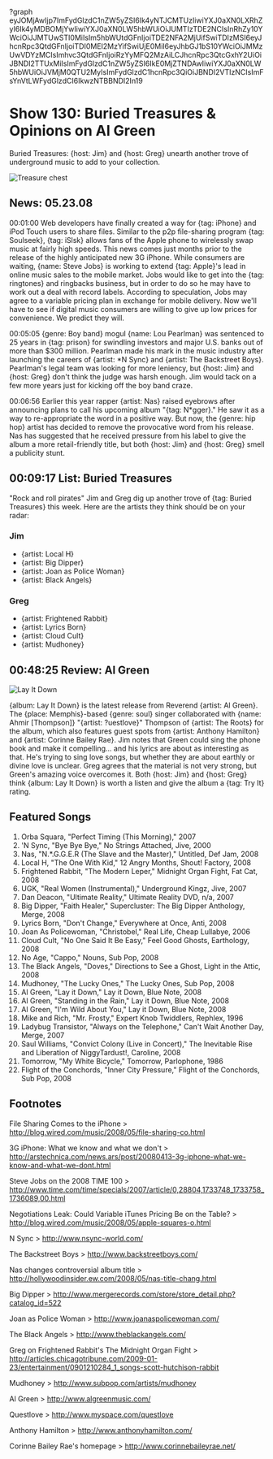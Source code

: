 ?graph eyJOMjAwIjp7ImFydGlzdC1nZW5yZSI6Ik4yNTJCMTUzIiwiYXJ0aXN0LXRhZyI6Ik4yMDBOMjYwIiwiYXJ0aXN0LW5hbWUiOiJUMTIzTDE2NCIsInRhZy10YWciOiJJMTUwSTI0MiIsIm5hbWUtdGFnIjoiTDE2NFA2MjUifSwiTDIzMSI6eyJhcnRpc3QtdGFnIjoiTDI0MEI2MzYifSwiUjE0MiI6eyJhbGJ1bS10YWciOiJMMzUwVDYzMCIsImhvc3QtdGFnIjoiRzYyMFQ2MzAiLCJhcnRpc3QtcGxhY2UiOiJBNDI2TTUxMiIsImFydGlzdC1nZW5yZSI6IkE0MjZTNDAwIiwiYXJ0aXN0LW5hbWUiOiJVMjM0QTU2MyIsImFydGlzdC1hcnRpc3QiOiJBNDI2VTIzNCIsImFsYnVtLWFydGlzdCI6IkwzNTBBNDI2In19

# Show 130: Buried Treasures & Opinions on Al Green 
Buried Treasures: {host: Jim} and {host: Greg} unearth another trove of underground music to add to your collection.

![Treasure chest](http://static.soundopinions.org/images/buriedtreasures/goldcoins.jpg)

## News: 05.23.08
00:01:00 Web developers have finally created a way for {tag: iPhone} and iPod Touch users to share files. Similar to the p2p file-sharing program {tag: Soulseek}, {tag: iSlsk} allows fans of the Apple phone to wirelessly swap music at fairly high speeds. This news comes just months prior to the release of the highly anticipated new 3G iPhone. While consumers are waiting, {name: Steve Jobs} is working to extend {tag: Apple}'s lead in online music sales to the mobile market. Jobs would like to get into the {tag: ringtones} and ringbacks business, but in order to do so he may have to work out a deal with record labels. According to speculation, Jobs may agree to a variable pricing plan in exchange for mobile delivery. Now we'll have to see if digital music consumers are willing to give up low prices for convenience. We predict they will.

00:05:05 {genre: Boy band} mogul {name: Lou Pearlman} was sentenced to 25 years in {tag: prison} for swindling investors and major U.S. banks out of more than $300 million. Pearlman made his mark in the music industry after launching the careers of {artist: *N Sync} and {artist: The Backstreet Boys}. Pearlman's legal team was looking for more leniency, but {host: Jim} and {host: Greg} don't think the judge was harsh enough. Jim would tack on a few more years just for kicking off the boy band craze.

00:06:56 Earlier this year rapper {artist: Nas} raised eyebrows after announcing plans to call his upcoming album "{tag: N*gger}." He saw it as a way to re-appropriate the word in a positive way. But now, the {genre: hip hop} artist has decided to remove the provocative word from his release. Nas has suggested that he received pressure from his label to give the album a more retail-friendly title, but both {host: Jim} and {host: Greg} smell a publicity stunt.

## 00:09:17 List: Buried Treasures
"Rock and roll pirates" Jim and Greg dig up another trove of {tag: Buried Treasures} this week. Here are the artists they think should be on your radar:

### Jim
- {artist: Local H}
- {artist: Big Dipper}
- {artist: Joan as Police Woman}
- {artist: Black Angels}

### Greg
- {artist: Frightened Rabbit}
- {artist: Lyrics Born}
- {artist: Cloud Cult}
- {artist: Mudhoney}

## 00:48:25 Review: Al Green
![Lay It Down](http://is5.mzstatic.com/image/thumb/Music4/v4/f0/4e/79/f04e796a-1e5f-1526-d42d-ffe429fb1d53/source/600x600bb.jpg "99603/721275924")

{album: Lay It Down} is the latest release from Reverend {artist: Al Green}. The {place: Memphis}-based {genre: soul} singer collaborated with {name: Ahmir [Thompson]} "{artist: ?uestlove}" Thompson of {artist: The Roots} for the album, which also features guest spots from {artist: Anthony Hamilton} and {artist: Corinne Bailey Rae}. Jim notes that Green could sing the phone book and make it compelling... and his lyrics are about as interesting as that. He's trying to sing love songs, but whether they are about earthly or divine love is unclear. Greg agrees that the material is not very strong, but Green's amazing voice overcomes it. Both {host: Jim} and {host: Greg} think {album: Lay It Down} is worth a listen and give the album a {tag: Try It} rating.

## Featured Songs
1. Orba Squara, "Perfect Timing (This Morning)," 2007
2. 'N Sync, "Bye Bye Bye," No Strings Attached, Jive, 2000
3. Nas, "N.*.G.G.E.R (The Slave and the Master)," Untitled, Def Jam, 2008
4. Local H, "The One With Kid," 12 Angry Months, Shout! Factory, 2008
5. Frightened Rabbit, "The Modern Leper," Midnight Organ Fight, Fat Cat, 2008
6. UGK, "Real Women (Instrumental)," Underground Kingz, Jive, 2007
7. Dan Deacon, "Ultimate Reality," Ultimate Reality DVD, n/a, 2007
8. Big Dipper, "Faith Healer," Supercluster: The Big Dipper Anthology, Merge, 2008
9. Lyrics Born, "Don't Change," Everywhere at Once, Anti, 2008
10. Joan As Policewoman, "Christobel," Real Life, Cheap Lullabye, 2006
11. Cloud Cult, "No One Said It Be Easy," Feel Good Ghosts, Earthology, 2008
12. No Age, "Cappo," Nouns, Sub Pop, 2008
13. The Black Angels, "Doves," Directions to See a Ghost, Light in the Attic, 2008
14. Mudhoney, "The Lucky Ones," The Lucky Ones, Sub Pop, 2008
15. Al Green, "Lay it Down," Lay it Down, Blue Note, 2008
16. Al Green, "Standing in the Rain," Lay it Down, Blue Note, 2008
17. Al Green, "I'm Wild About You," Lay it Down, Blue Note, 2008
18. Mike and Rich, "Mr. Frosty," Expert Knob Twiddlers, Rephlex, 1996
19. Ladybug Transistor, "Always on the Telephone," Can't Wait Another Day, Merge, 2007
20. Saul Williams, "Convict Colony (Live in Concert)," The Inevitable Rise and Liberation of NiggyTardust!, Caroline, 2008
21. Tomorrow, "My White Bicycle," Tomorrow, Parlophone, 1986
22. Flight of the Conchords, "Inner City Pressure," Flight of the Conchords, Sub Pop, 2008

## Footnotes

File Sharing Comes to the iPhone > http://blog.wired.com/music/2008/05/file-sharing-co.html

3G iPhone: What we know and what we don't > http://arstechnica.com/news.ars/post/20080413-3g-iphone-what-we-know-and-what-we-dont.html

Steve Jobs on the 2008 TIME 100 > http://www.time.com/time/specials/2007/article/0,28804,1733748_1733758_1736089,00.html

Negotiations Leak: Could Variable iTunes Pricing Be on the Table? > http://blog.wired.com/music/2008/05/apple-squares-o.html

N Sync > http://www.nsync-world.com/

The Backstreet Boys > http://www.backstreetboys.com/

Nas changes controversial album title > http://hollywoodinsider.ew.com/2008/05/nas-title-chang.html

Big Dipper > http://www.mergerecords.com/store/store_detail.php?catalog_id=522

Joan as Police Woman > http://www.joanaspolicewoman.com/

The Black Angels > http://www.theblackangels.com/

Greg on Frightened Rabbit's The Midnight Organ Fight > http://articles.chicagotribune.com/2009-01-23/entertainment/0901210284_1_songs-scott-hutchison-rabbit

Mudhoney > http://www.subpop.com/artists/mudhoney

Al Green > http://www.algreenmusic.com/

Questlove > http://www.myspace.com/questlove

Anthony Hamilton > http://www.anthonyhamilton.com/

Corinne Bailey Rae's homepage > http://www.corinnebaileyrae.net/